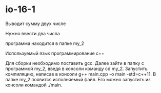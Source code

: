 # io-16-1
Выводит сумму двух числе

Нужно ввести два числа

программа находится в папке my_2

Используемый язык программирование c++

Для сборки необходимо  поставить gcc. Далее зайти в папку с программой my_2, введя в консоли команду cd my_2. Запустить компиляцию, написав в консоли g++ main.cpp -o main -std=c++11.  В папке my_2 появится исполняемый файл. Его можно запустить из консоли командой ./main.

